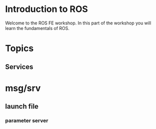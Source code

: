# Introduction to ROS

Welcome to the ROS FE workshop. In this part of the workshop you will learn the fundamentals of ROS.

Topics
==============

Services
--------------

# msg/srv

## launch file

### parameter server


